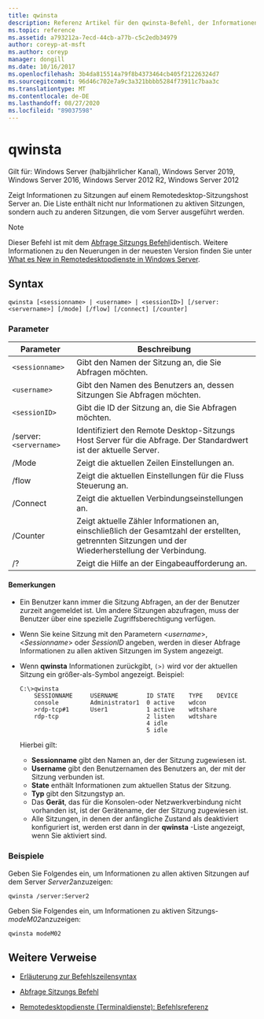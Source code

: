 ```yaml
---
title: qwinsta
description: Referenz Artikel für den qwinsta-Befehl, der Informationen zu Sitzungen auf einem Remotedesktop-Sitzungshost Server anzeigt.
ms.topic: reference
ms.assetid: a793212a-7ecd-44cb-a77b-c5c2edb34979
author: coreyp-at-msft
ms.author: coreyp
manager: dongill
ms.date: 10/16/2017
ms.openlocfilehash: 3b4da815514a79f8b4373464cb405f21226324d7
ms.sourcegitcommit: 96d46c702e7a9c3a321bbbb5284f73911c7baa3c
ms.translationtype: MT
ms.contentlocale: de-DE
ms.lasthandoff: 08/27/2020
ms.locfileid: "89037598"
---
```

# <a name="qwinsta"></a>qwinsta

Gilt für: Windows Server (halbjährlicher Kanal), Windows Server 2019, Windows Server 2016, Windows Server 2012 R2, Windows Server 2012

Zeigt Informationen zu Sitzungen auf einem Remotedesktop-Sitzungshost Server an. Die Liste enthält nicht nur Informationen zu aktiven Sitzungen, sondern auch zu anderen Sitzungen, die vom Server ausgeführt werden.

> [!NOTE]
> Dieser Befehl ist mit dem [Abfrage Sitzungs Befehl](query-session.md)identisch. Weitere Informationen zu den Neuerungen in der neuesten Version finden Sie unter [What es New in Remotedesktopdienste in Windows Server](/previous-versions/windows/it-pro/windows-server-2012-r2-and-2012/dn283323(v=ws.11)).

## <a name="syntax"></a>Syntax

```
qwinsta [<sessionname> | <username> | <sessionID>] [/server:<servername>] [/mode] [/flow] [/connect] [/counter]
```

### <a name="parameters"></a>Parameter

| Parameter | Beschreibung |
|--|--|
| `<sessionname>` | Gibt den Namen der Sitzung an, die Sie Abfragen möchten. |
| `<username>` | Gibt den Namen des Benutzers an, dessen Sitzungen Sie Abfragen möchten. |
| `<sessionID>` | Gibt die ID der Sitzung an, die Sie Abfragen möchten. |
| /server:`<servername>` | Identifiziert den Remote Desktop-Sitzungs Host Server für die Abfrage. Der Standardwert ist der aktuelle Server. |
| /Mode | Zeigt die aktuellen Zeilen Einstellungen an. |
| /flow | Zeigt die aktuellen Einstellungen für die Fluss Steuerung an. |
| /Connect | Zeigt die aktuellen Verbindungseinstellungen an. |
| /Counter | Zeigt aktuelle Zähler Informationen an, einschließlich der Gesamtzahl der erstellten, getrennten Sitzungen und der Wiederherstellung der Verbindung. |
| /? | Zeigt die Hilfe an der Eingabeaufforderung an. |

#### <a name="remarks"></a>Bemerkungen

- Ein Benutzer kann immer die Sitzung Abfragen, an der der Benutzer zurzeit angemeldet ist. Um andere Sitzungen abzufragen, muss der Benutzer über eine spezielle Zugriffsberechtigung verfügen.

- Wenn Sie keine Sitzung mit den Parametern <*username*>, <*Sessionname*> oder *SessionID* angeben, werden in dieser Abfrage Informationen zu allen aktiven Sitzungen im System angezeigt.

- Wenn **qwinsta** Informationen zurückgibt, `(>)` wird vor der aktuellen Sitzung ein größer-als-Symbol angezeigt. Beispiel:

    ```
    C:\>qwinsta
        SESSIONNAME     USERNAME        ID STATE    TYPE    DEVICE
        console         Administrator1  0 active    wdcon
        >rdp-tcp#1      User1           1 active    wdtshare
        rdp-tcp                         2 listen    wdtshare
                                        4 idle
                                        5 idle
    ```

    Hierbei gilt:
  - **Sessionname** gibt den Namen an, der der Sitzung zugewiesen ist.
  - **Username** gibt den Benutzernamen des Benutzers an, der mit der Sitzung verbunden ist.
  - **State** enthält Informationen zum aktuellen Status der Sitzung.
  - **Typ** gibt den Sitzungstyp an.
  - Das **Gerät**, das für die Konsolen-oder Netzwerkverbindung nicht vorhanden ist, ist der Gerätename, der der Sitzung zugewiesen ist.
  - Alle Sitzungen, in denen der anfängliche Zustand als deaktiviert konfiguriert ist, werden erst dann in der **qwinsta** -Liste angezeigt, wenn Sie aktiviert sind.

### <a name="examples"></a>Beispiele

Geben Sie Folgendes ein, um Informationen zu allen aktiven Sitzungen auf dem Server *Server2*anzuzeigen:

```
qwinsta /server:Server2
```

Geben Sie Folgendes ein, um Informationen zu aktiven Sitzungs- *modeM02*anzuzeigen:

```
qwinsta modeM02
```

## <a name="additional-references"></a>Weitere Verweise

- [Erläuterung zur Befehlszeilensyntax](command-line-syntax-key.md)

- [Abfrage Sitzungs Befehl](query-session.md)

- [Remotedesktopdienste (Terminaldienste): Befehlsreferenz](remote-desktop-services-terminal-services-command-reference.md)
